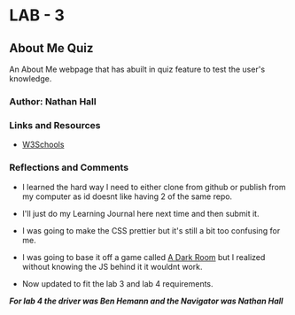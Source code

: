 # LAB - 3

## About Me Quiz

An About Me webpage that has abuilt in quiz feature to test the user's knowledge.

### Author: Nathan Hall

### Links and Resources
* [W3Schools](https://www.w3schools.com/)

### Reflections and Comments
* I learned the hard way I need to either clone from github or publish from my computer as id doesnt like having 2 of the same repo.
* I'll just do my Learning Journal here next time and then submit it.
* I was going to make the CSS prettier but it's still a bit too confusing for me.
* I was going to base it off a game called [A Dark Room](https://adarkroom.doublespeakgames.com/) but I realized without knowing the JS behind it it wouldnt work.

* Now updated to fit the lab 3 and lab 4 requirements.


***For lab 4 the driver was Ben Hemann and the Navigator was Nathan Hall***